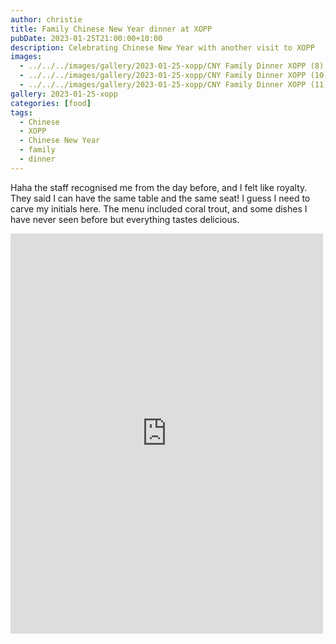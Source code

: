 ```yaml
---
author: christie
title: Family Chinese New Year dinner at XOPP
pubDate: 2023-01-25T21:00:00+10:00
description: Celebrating Chinese New Year with another visit to XOPP
images:
  - ../../../images/gallery/2023-01-25-xopp/CNY Family Dinner XOPP (8).jpeg
  - ../../../images/gallery/2023-01-25-xopp/CNY Family Dinner XOPP (10).jpeg
  - ../../../images/gallery/2023-01-25-xopp/CNY Family Dinner XOPP (11).jpeg
gallery: 2023-01-25-xopp
categories: [food]
tags:
  - Chinese
  - XOPP
  - Chinese New Year
  - family
  - dinner
---
```


Haha the staff recognised me from the day before, and I felt like royalty. They said I can have the same table and the same seat! I guess I need to carve my initials here. The menu included coral trout, and some dishes I have never seen before but everything tastes delicious.

<iframe src="https://www.facebook.com/plugins/post.php?href=https%3A%2F%2Fwww.facebook.com%2Fchris1.tham%2Fposts%2Fpfbid022KYCbPxTwbb7ogcC1gkj9LeKSN2ddiTkJorPejez7ug5jQmeEiMPErnFYtvQrkHTl&show_text=true&width=500" width="500" height="640" style="border:none;overflow:hidden" scrolling="no" frameborder="0" allowfullscreen="true" allow="autoplay; clipboard-write; encrypted-media; picture-in-picture; web-share"></iframe>
